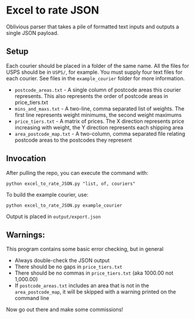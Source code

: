 # Excel to rate JSON
Oblivious parser that takes a pile of formatted text inputs and outputs a single JSON payload.

## Setup
Each courier should be placed in a folder of the same name. All the files for USPS should be in `USPS/`, for example.
You must supply four text files for each courier. See files in the `example_courier` folder for more information.

- `postcode_areas.txt` - A single column of postcode areas this courier represents. This also represents the order of postcode areas in price_tiers.txt
- `mins_and_maxs.txt` - A two-line, comma separated list of weights. The first line represents weight minimums, the second weight maximums
- `price_tiers.txt` - A matrix of prices. The X direction represents price increasing with weight, the Y direction represents each shipping area
- `area_postcode_map.txt` - A two-column, comma separated file relating postcode areas to the postcodes they represent

## Invocation
After pulling the repo, you can execute the command with:
```
python excel_to_rate_JSON.py "list, of, couriers"
```

To build the example courier, use:
```
python excel_to_rate_JSON.py example_courier
```

Output is placed in `output/export.json`

## Warnings:
This program contains some basic error checking, but in general
* Always double-check the JSON output
* There should be no gaps in `price_tiers.txt`
* There should be no commas in `price_tiers.txt` (aka 1000.00 not 1,000.00)
* If `postcode_areas.txt` includes an area that is not in the `area_postcode_map`, it will be skipped with a warning printed on the command line

Now go out there and make some commissions!
